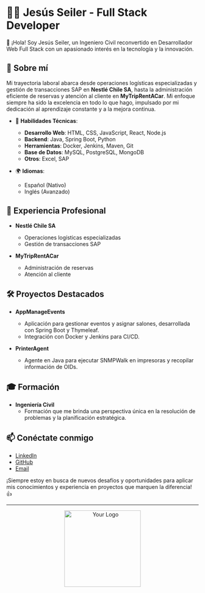 # 👨‍💻 Jesús Seiler - Full Stack Developer

👋 ¡Hola! Soy Jesús Seiler, un Ingeniero Civil reconvertido en Desarrollador Web Full Stack con un apasionado interés en la tecnología y la innovación.

## 🚀 Sobre mí

Mi trayectoria laboral abarca desde operaciones logísticas especializadas y gestión de transacciones SAP en **Nestlé Chile SA**, hasta la administración eficiente de reservas y atención al cliente en **MyTripRentACar**. Mi enfoque siempre ha sido la excelencia en todo lo que hago, impulsado por mi dedicación al aprendizaje constante y a la mejora continua.

- 🔧 **Habilidades Técnicas**:
  - **Desarrollo Web**: HTML, CSS, JavaScript, React, Node.js
  - **Backend**: Java, Spring Boot, Python
  - **Herramientas**: Docker, Jenkins, Maven, Git
  - **Base de Datos**: MySQL, PostgreSQL, MongoDB
  - **Otros**: Excel, SAP

- 🌍 **Idiomas**: 
  - Español (Nativo)
  - Inglés (Avanzado)

## 💼 Experiencia Profesional

- **Nestlé Chile SA**
  - Operaciones logísticas especializadas
  - Gestión de transacciones SAP

- **MyTripRentACar**
  - Administración de reservas
  - Atención al cliente

## 🛠️ Proyectos Destacados

- **AppManageEvents**
  - Aplicación para gestionar eventos y asignar salones, desarrollada con Spring Boot y Thymeleaf.
  - Integración con Docker y Jenkins para CI/CD.

- **PrinterAgent**
  - Agente en Java para ejecutar SNMPWalk en impresoras y recopilar información de OIDs.

## 🎓 Formación

- **Ingeniería Civil**
  - Formación que me brinda una perspectiva única en la resolución de problemas y la planificación estratégica.

## 📫 Conéctate conmigo

- [LinkedIn](https://www.linkedin.com/in/jesusseiler)
- [GitHub](https://github.com/jesusseiler)
- [Email](mailto:jesusseiler@example.com)

¡Siempre estoy en busca de nuevos desafíos y oportunidades para aplicar mis conocimientos y experiencia en proyectos que marquen la diferencia! 👍

---

<p align="center">
  <img src="https://user-images.githubusercontent.com/your-username/logo.png" alt="Your Logo" width="200">
</p>
